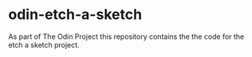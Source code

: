 # odin-etch-a-sketch

As part of The Odin Project this repository contains the the code for the etch a sketch project.
